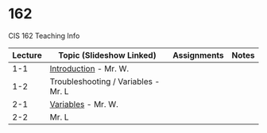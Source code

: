 # 162
CIS 162 Teaching Info

| Lecture | Topic (Slideshow Linked) | Assignments | Notes |
|---------|--------------------------|-------------|-------|
| 1-1     | [Introduction](https://gitpitch.com/irawoodring/162/master?p=introduction "Introduction") - Mr. W.          |             |       |
| 1-2     | Troubleshooting / Variables - Mr. L          |             |       |
| 2-1     | [Variables](https://gitpitch.com/irawoodring/162/master?p=variables "Variables") - Mr. W.          |             |       |
| 2-2     | Mr. L          |             |       |
